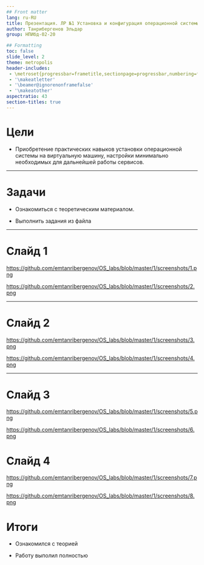 ```yaml
---
## Front matter
lang: ru-RU
title: Презентация. ЛР №1 Установка и конфигурация операционной системы на виртуальную машину
author: Танрибергенов Эльдар
group: НПИбд-02-20

## Formatting
toc: false
slide_level: 2
theme: metropolis
header-includes: 
 - \metroset{progressbar=frametitle,sectionpage=progressbar,numbering=fraction}
 - '\makeatletter'
 - '\beamer@ignorenonframefalse'
 - '\makeatother'
aspectratio: 43
section-titles: true
---
```


# Цели

- Приобретение практических навыков установки операционной системы на виртуальную машину, настройки минимально необходимых для дальнейшей работы сервисов.


---

# Задачи

- Ознакомиться с теоретическим материалом.

- Выполнить задания из файла

---

# Слайд 1

https://github.com/emtanribergenov/OS_labs/blob/master/1/screenshots/1.png

https://github.com/emtanribergenov/OS_labs/blob/master/1/screenshots/2.png

---

# Слайд 2

https://github.com/emtanribergenov/OS_labs/blob/master/1/screenshots/3.png

https://github.com/emtanribergenov/OS_labs/blob/master/1/screenshots/4.png

---

# Слайд 3

https://github.com/emtanribergenov/OS_labs/blob/master/1/screenshots/5.png

https://github.com/emtanribergenov/OS_labs/blob/master/1/screenshots/6.png



# **Слайд** 4

https://github.com/emtanribergenov/OS_labs/blob/master/1/screenshots/7.png

https://github.com/emtanribergenov/OS_labs/blob/master/1/screenshots/8.png



# Итоги

- Ознакомился с теорией

- Работу выполил полностью